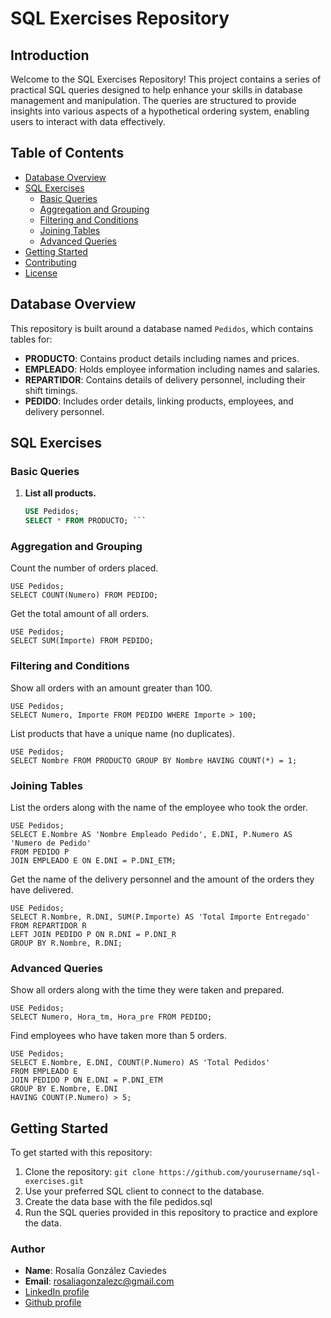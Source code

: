 # SQL Exercises Repository

## Introduction

Welcome to the SQL Exercises Repository! This project contains a series of practical SQL queries designed to help enhance your skills in database management and manipulation. The queries are structured to provide insights into various aspects of a hypothetical ordering system, enabling users to interact with data effectively.

## Table of Contents

- [Database Overview](#database-overview)
- [SQL Exercises](#sql-exercises)
  - [Basic Queries](#basic-queries)
  - [Aggregation and Grouping](#aggregation-and-grouping)
  - [Filtering and Conditions](#filtering-and-conditions)
  - [Joining Tables](#joining-tables)
  - [Advanced Queries](#advanced-queries)
- [Getting Started](#getting-started)
- [Contributing](#contributing)
- [License](#license)

## Database Overview

This repository is built around a database named `Pedidos`, which contains tables for:

- **PRODUCTO**: Contains product details including names and prices.
- **EMPLEADO**: Holds employee information including names and salaries.
- **REPARTIDOR**: Contains details of delivery personnel, including their shift timings.
- **PEDIDO**: Includes order details, linking products, employees, and delivery personnel.

## SQL Exercises

### Basic Queries

1. **List all products.**
   ``` sql
   USE Pedidos;
   SELECT * FROM PRODUCTO; ```

### Aggregation and Grouping

Count the number of orders placed.
  ```
USE Pedidos;
SELECT COUNT(Numero) FROM PEDIDO;
  ```
 Get the total amount of all orders.
 ```
USE Pedidos;
SELECT SUM(Importe) FROM PEDIDO;
 ```

### Filtering and Conditions

Show all orders with an amount greater than 100.

 ```
USE Pedidos;
SELECT Numero, Importe FROM PEDIDO WHERE Importe > 100;
 ```
List products that have a unique name (no duplicates).
 ```
USE Pedidos;
SELECT Nombre FROM PRODUCTO GROUP BY Nombre HAVING COUNT(*) = 1;

 ```

### Joining Tables

List the orders along with the name of the employee who took the order.
 ```
USE Pedidos;
SELECT E.Nombre AS 'Nombre Empleado Pedido', E.DNI, P.Numero AS 'Numero de Pedido'
FROM PEDIDO P
JOIN EMPLEADO E ON E.DNI = P.DNI_ETM;
 ```

Get the name of the delivery personnel and the amount of the orders they have delivered.
 ```
USE Pedidos;
SELECT R.Nombre, R.DNI, SUM(P.Importe) AS 'Total Importe Entregado'
FROM REPARTIDOR R
LEFT JOIN PEDIDO P ON R.DNI = P.DNI_R
GROUP BY R.Nombre, R.DNI;
 ```

### Advanced Queries
Show all orders along with the time they were taken and prepared.
 ```
USE Pedidos;
SELECT Numero, Hora_tm, Hora_pre FROM PEDIDO;
 ```

Find employees who have taken more than 5 orders.
 ```
USE Pedidos;
SELECT E.Nombre, E.DNI, COUNT(P.Numero) AS 'Total Pedidos'
FROM EMPLEADO E
JOIN PEDIDO P ON E.DNI = P.DNI_ETM
GROUP BY E.Nombre, E.DNI
HAVING COUNT(P.Numero) > 5;
 ```

## Getting Started

To get started with this repository:
1. Clone the repository:
```git clone https://github.com/yourusername/sql-exercises.git```
2. Use your preferred SQL client to connect to the database.
3. Create the data base with the file pedidos.sql
4. Run the SQL queries provided in this repository to practice and explore the data.

### Author
- **Name**: Rosalía González Caviedes
- **Email**: rosaliagonzalezc@gmail.com
- [LinkedIn profile](https://www.linkedin.com/in/rosaliagonzalezcaviedes/)
- [Github profile](https://github.com/liagcaviedes)



